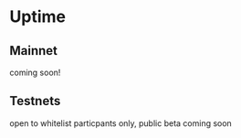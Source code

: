 # Uptime

## Mainnet

coming soon!

## Testnets

open to whitelist particpants only, public beta coming soon
